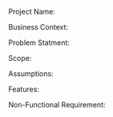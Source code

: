 Project Name: 


Business Context:


Problem Statment:


Scope:


Assumptions:


Features:


Non-Functional Requirement: